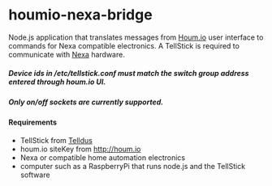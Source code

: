 houmio-nexa-bridge
==================

Node.js application that translates messages from [Houm.io](http://houm.io) user interface to commands for Nexa compatible electronics. A TellStick is required to communicate with [Nexa](http://www.nexa.se/) hardware.

##### Device ids in /etc/tellstick.conf must match the switch group address entered through houm.io UI.

##### Only on/off sockets are currently supported.

#### Requirements
* TellStick from [Telldus](http://www.telldus.se/products/tellstick)
* houm.io siteKey from http://houm.io
* Nexa or compatible home automation electronics
* computer such as a RaspberryPi that runs node.js and the TellStick software
